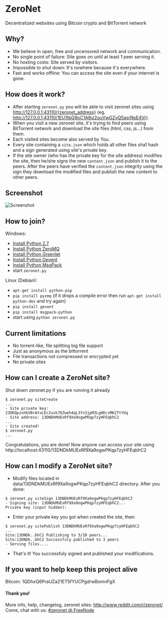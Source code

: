# ZeroNet

Decentralized websites using Bitcoin crypto and BitTorrent network


## Why?
 - We believe in open, free and uncensored network and communication.
 - No single point of failure: Site goes on until at least 1 peer serving it.
 - No hosting costs: Site served by visitors.
 - Impossible to shut down: It's nowhere because it's everywhere.
 - Fast and works offline: You can access the site even if your internet is gone.


## How does it work?
 - After starting `zeronet.py` you will be able to visit zeronet sites using http://127.0.0.1:43110/{zeronet_address} (eg. http://127.0.0.1:43110/1EU1tbG9oC1A8jz2ouVwGZyQ5asrNsE4Vr).
 - When you visit a new zeronet site, it's trying to find peers using BitTorrent network and download the site files (html, css, js...) from them.
 - Each visited sites become also served by You.
 - Every site containing a `site.json` which holds all other files sha1 hash and a sign generated using site's private key.
 - If the site owner (who has the private key for the site address) modifies the site, then he/she signs the new `content.json` and publish it to the peers. After the peers have verified the `content.json` integrity using the sign they download the modified files and publish the new content to other peers.


## Screenshot

![Screenshot](http://i.imgur.com/QaZhUCk.png)


## How to join?
Windows:
 - [Install Python 2.7](https://www.python.org/ftp/python/2.7.9/python-2.7.9.msi)
 - [Install Python ZeroMQ](http://zeronet.io/files/windows/pyzmq-14.4.1.win32-py2.7.exe)
 - [Install Python Greenlet](http://zeronet.io/files/windows/greenlet-0.4.5.win32-py2.7.exe)
 - [Install Python Gevent](http://zeronet.io/files/windows/gevent-1.0.1.win32-py2.7.exe)
 - [Install Python MsgPack](http://zeronet.io/files/windows/msgpack-python-0.4.2.win32-py2.7.exe)
 - start `zeronet.py`

Linux (Debian):
 - `apt-get install python-pip` 
 - `pip install pyzmq` (if it drops a compile error then run `apt-get install python-dev` and try again) 
 - `pip install gevent`
 - `pip install msgpack-python`
 - start using `python zeronet.py`


## Current limitations
 - No torrent-like, file splitting big file support
 - Just as anonymous as the bittorrent
 - File transactions not compressed or encrypted yet
 - No private sites


## How can I create a ZeroNet site?
Shut down zeronet.py if you are running it already
```
$ zeronet.py siteCreate
...
- Site private key: 23DKQpzxhbVBrAtvLEc2uvk7DZweh4qL3fn3jpM3LgHDczMK2TtYUq
- Site address: 13DNDkMUExRf9Xa9ogwPKqp7zyHFEqbhC2
...
- Site created!
$ zeronet.py
...
```
Congratulations, you are done! Now anyone can access your site using http://localhost:43110/13DNDkMUExRf9Xa9ogwPKqp7zyHFEqbhC2


## How can I modify a ZeroNet site?
- Modify files located in data/13DNDkMUExRf9Xa9ogwPKqp7zyHFEqbhC2 directory. After you done:
```
$ zeronet.py siteSign 13DNDkMUExRf9Xa9ogwPKqp7zyHFEqbhC2
- Signing site: 13DNDkMUExRf9Xa9ogwPKqp7zyHFEqbhC2...
Private key (input hidden):
```
- Enter your private key you got when created the site, then:
```
$ zeronet.py sitePublish 13DNDkMUExRf9Xa9ogwPKqp7zyHFEqbhC2
...
Site:13DNDk..bhC2 Publishing to 3/10 peers...
Site:13DNDk..bhC2 Successfuly published to 3 peers
- Serving files....
```
- That's it! You successfuly signed and published your modifications.


## If you want to help keep this project alive

Bitcoin: 1QDhxQ6PraUZa21ET5fYUCPgdrwBomnFgX

#### Thank you!


More info, help, changelog, zeronet sites: http://www.reddit.com/r/zeronet/
Come, chat with us: [#zeronet @ FreeNode](https://kiwiirc.com/client/irc.freenode.net/zeronet)
